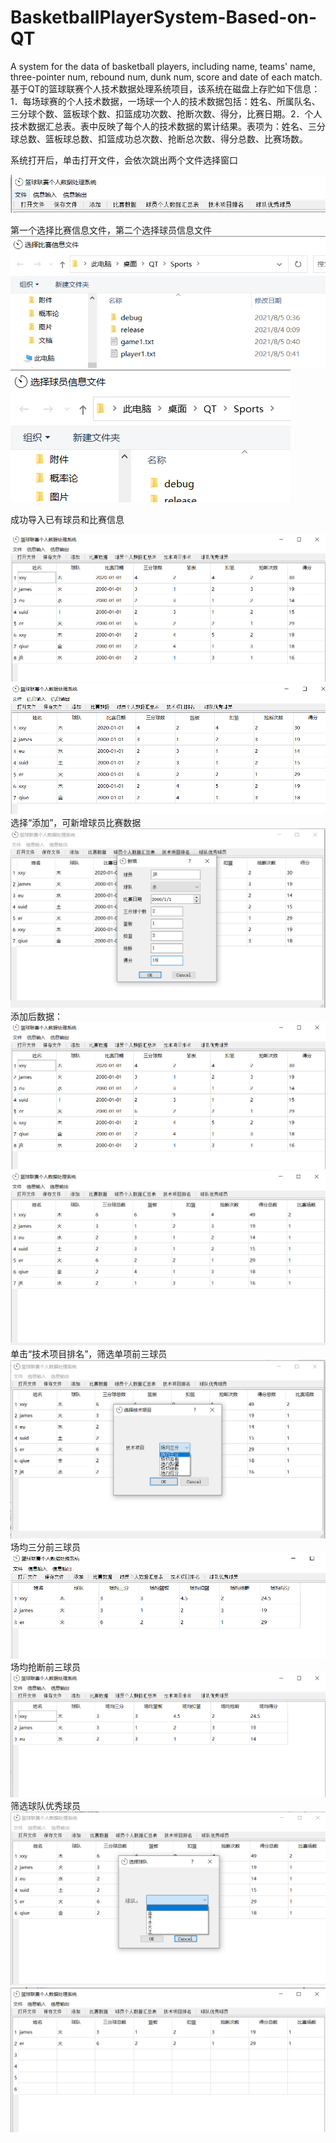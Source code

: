 # BasketballPlayerSystem-Based-on-QT
A system for the data of basketball players, including name, teams' name, three-pointer num, rebound num, dunk num, score and date of each match.
基于QT的篮球联赛个人技术数据处理系统项目，该系统在磁盘上存贮如下信息：1．每场球赛的个人技术数据，一场球一个人的技术数据包括：姓名、所属队名、三分球个数、篮板球个数、扣篮成功次数、抢断次数、得分，比赛日期。2．个人技术数据汇总表。表中反映了每个人的技术数据的累计结果。表项为：姓名、三分球总数、篮板球总数、扣篮成功总次数、抢断总次数、得分总数、比赛场数。
 
 系统打开后，单击打开文件，会依次跳出两个文件选择窗口  

![img](image/image001.png)  

第一个选择比赛信息文件，第二个选择球员信息文件  
![img](image/image003.png) ![img](image/image005.png) 

 成功导入已有球员和比赛信息

  ![img](image/image013.png)  
  ![img](image/image009.png)  
  选择“添加”，可新增球员比赛数据  
  ![img](image/image011.png)  
  添加后数据：  ![img](image/image013.png)  ![img](image/image015.png)  
  单击“技术项目排名”，筛选单项前三球员  
  ![img](image/image017.png)  
  场均三分前三球员  ![img](image/image019.png)  
  场均抢断前三球员  ![img](image/image021.png)  
  筛选球队优秀球员  ![img](image/image023.png)  ![img](image/image025.png)  

